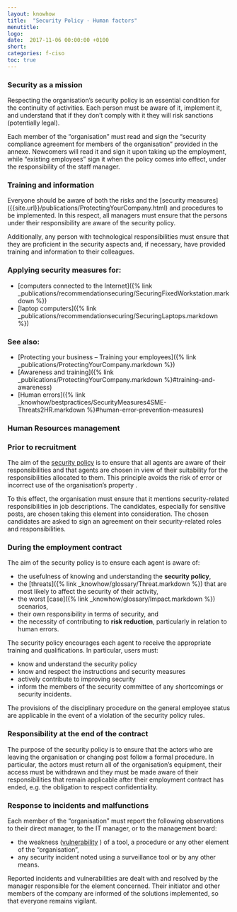 ```yaml
---
layout: knowhow
title:  "Security Policy - Human factors"
menutitle:
logo:
date:  2017-11-06 00:00:00 +0100
short:
categories: f-ciso
toc: true
---
```

<h3 class="titre-page">Security as a mission</h3>
Respecting the organisation’s security policy is an essential condition for the continuity of activities. Each person must be aware of it, implement it, and understand that if they don’t comply with it they will risk sanctions (potentially legal).

Each member of the “organisation” must read and sign the “security compliance agreement for members of the organisation” provided in the annexe. Newcomers will read it and sign it upon taking up the employment, while “existing employees” sign it when the policy comes into effect, under the responsibility of the staff manager.

<h3 class="titre-page">Training and information</h3>
Everyone should be aware of both the risks and the [security measures]({{site.url}}/publications/ProtectingYourCompany.html) and procedures to be implemented. In this respect, all managers must ensure that the persons under their responsibility are aware of the security policy.

Additionally, any person with technological responsibilities must ensure that they are proficient in the security aspects and, if necessary, have provided training and information to their colleagues.

### Applying security measures for:

* [computers connected to the Internet]({% link _publications/recommendationsecuring/SecuringFixedWorkstation.markdown %})
* [laptop computers]({% link _publications/recommendationsecuring/SecuringLaptops.markdown %})

### See also:

* [Protecting your business – Training your employees]({% link _publications/ProtectingYourCompany.markdown %})
* [Awareness and training]({% link _publications/ProtectingYourCompany.markdown %}\#training-and-awareness)
* [Human errors]({% link _knowhow/bestpractices/SecurityMeasures4SME-Threats2HR.markdown %}\#human-error-prevention-measures)

<h3 class="titre-page">Human Resources management</h3>

### Prior to recruitment
The aim of the [security policy]({{site.url}}/knowhow/CISOApproach.html)  is to ensure that all agents are aware of their responsibilities and that agents are chosen in view of their suitability for the responsibilities allocated to them. This principle avoids the risk of error or incorrect use of the organisation’s property .

To this effect, the organisation must ensure that it mentions security-related responsibilities in job descriptions. The candidates, especially for sensitive posts, are chosen taking this element into consideration. The chosen candidates are asked to sign an agreement on their security-related roles and responsibilities.

### During the employment contract
The aim of the security policy is to ensure each agent is aware of:

* the usefulness of knowing and understanding the **security policy**,
* the [threats]({% link _knowhow/glossary/Threat.markdown %})  that are most likely to affect the security of their activity,
* the worst [case]({% link _knowhow/glossary/Impact.markdown %})  scenarios,
* their own responsibility in terms of security, and
* the necessity of contributing to **risk reduction**, particularly in relation to human errors.

The security policy encourages each agent to receive the appropriate training and qualifications. In particular, users must:

* know and understand the security policy
* know and respect the instructions and security measures
* actively contribute to improving security
* inform the members of the security committee of any shortcomings or security incidents.

The provisions of the disciplinary procedure on the general employee status are applicable in the event of a violation of the security policy rules.

### Responsibility at the end of the contract
The purpose of the security policy is to ensure that the actors who are leaving the organisation or changing post follow a formal procedure. In particular, the actors must return all of the organisation’s equipment, their access must be withdrawn and they must be made aware of their responsibilities that remain applicable after their employment contract has ended, e.g. the obligation to respect confidentiality.

<h3 class="titre-page">Response to incidents and malfunctions</h3>
Each member of the “organisation” must report the following observations to their direct manager, to the IT manager, or to the management board:

* the weakness ([vulnerability]({{site.url}}/knowhow/glossary/Vulnerabilities.html) ) of a tool, a procedure or any other element of the “organisation”,
* any security incident noted using a surveillance tool or by any other means.

Reported incidents and vulnerabilities are dealt with and resolved by the manager responsible for the element concerned. Their initiator and other members of the company are informed of the solutions implemented, so that everyone remains vigilant.
